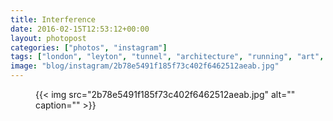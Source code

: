 ```yaml
---
title: Interference
date: 2016-02-15T12:53:12+00:00
layout: photopost
categories: ["photos", "instagram"]
tags: ["london", "leyton", "tunnel", "architecture", "running", "art", "patterns"]
image: "blog/instagram/2b78e5491f185f73c402f6462512aeab.jpg"
---
```


<figure class="photo photo--square">
  {{< img src="2b78e5491f185f73c402f6462512aeab.jpg" alt="" caption="" >}}

</figure>


